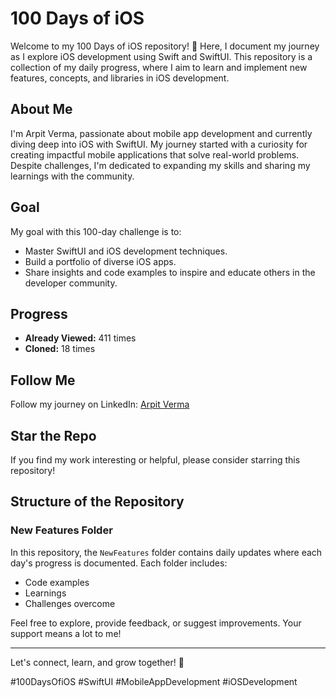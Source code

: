 # 100 Days of iOS

Welcome to my 100 Days of iOS repository! 🚀 Here, I document my journey as I explore iOS development using Swift and SwiftUI. This repository is a collection of my daily progress, where I aim to learn and implement new features, concepts, and libraries in iOS development.

## About Me

I'm Arpit Verma, passionate about mobile app development and currently diving deep into iOS with SwiftUI. My journey started with a curiosity for creating impactful mobile applications that solve real-world problems. Despite challenges, I'm dedicated to expanding my skills and sharing my learnings with the community.

## Goal

My goal with this 100-day challenge is to:
- Master SwiftUI and iOS development techniques.
- Build a portfolio of diverse iOS apps.
- Share insights and code examples to inspire and educate others in the developer community.

## Progress

- **Already Viewed:** 411 times
- **Cloned:** 18 times

## Follow Me

Follow my journey on LinkedIn: [Arpit Verma](https://www.linkedin.com/in/arpit-verma1/)

## Star the Repo

If you find my work interesting or helpful, please consider starring this repository!

## Structure of the Repository

### New Features Folder

In this repository, the `NewFeatures` folder contains daily updates where each day's progress is documented. Each folder includes:
- Code examples
- Learnings
- Challenges overcome

Feel free to explore, provide feedback, or suggest improvements. Your support means a lot to me!

---

Let's connect, learn, and grow together! 🌟

#100DaysOfiOS #SwiftUI #MobileAppDevelopment #iOSDevelopment
